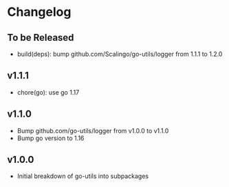 # Changelog

## To be Released

* build(deps): bump github.com/Scalingo/go-utils/logger from 1.1.1 to 1.2.0

## v1.1.1

* chore(go): use go 1.17

## v1.1.0

* Bump github.com/go-utils/logger from v1.0.0 to v1.1.0
* Bump go version to 1.16

## v1.0.0

* Initial breakdown of go-utils into subpackages
